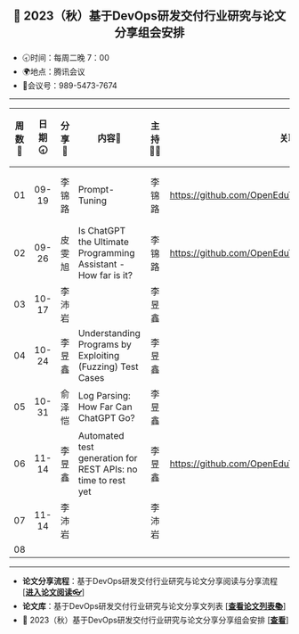 ## <p align="center">🍁 2023（秋）基于DevOps研发交付行业研究与论文分享组会安排</p>

- 🕣时间：每周二晚 7：00
- 🌍地点：腾讯会议
- 📠会议号：989-5473-7674


****


| 周数📆 | 日期🕣 | 分享🙋  | 内容📒                                                        | 主持💂‍♂️ |                          关联 Issue                          |视频链接|
| :---: | :---: | :----: | ------------------------------------------------------------ | :----: | :----------------------------------------------------------: |:----------------------------------------------------------: |
|  01   | 09-19 |  李锦路  |          Prompt-Tuning       |  李锦路  |  https://github.com/OpenEduTech/EduTechResearch/issues/43  |视频链接|
|  02   | 09-26 |  皮雯旭  |  Is ChatGPT the Ultimate Programming Assistant - How far is it?  | 李锦路 | https://github.com/OpenEduTech/EduTechResearch/issues/44 ||
| 03 | 10-17 | 李沛岩 |  | 李昱鑫 |  ||
| 04 | 10-24 | 李昱鑫 | Understanding Programs by Exploiting (Fuzzing) Test Cases | 李昱鑫 |  ||
| 05 | 10-31 | 俞泽恺 | Log Parsing: How Far Can ChatGPT Go? | 李昱鑫 |  ||
| 06 | 11-14 | 李昱鑫 | Automated test generation for REST APIs: no time to rest yet | 李昱鑫 | https://github.com/OpenEduTech/EduTechResearch/issues/47 ||
| 07 | 11-14 | 李沛岩 | | 李沛岩 |  ||
| 08 | | | | |  ||

****

* **论文分享流程**：基于DevOps研发交付行业研究与论文分享阅读与分享流程 [[**进入论文阅读👓**]()]
* **论文库**：基于DevOps研发交付行业研究与论文分享文列表 [[**查看论文列表📚**](https://github.com/OpenEduTech/EduTechResearch/blob/main/PaperList.md)]
* 🍁 2023（秋）基于DevOps研发交付行业研究与论文分享分享组会安排 [[**查看**](https://github.com/OpenEduTech/EduTechResearch/issues/6)]
